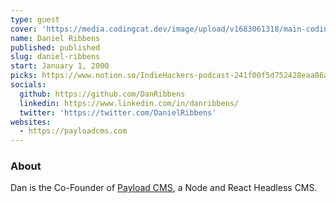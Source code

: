 ```yaml
---
type: guest
cover: 'https://media.codingcat.dev/image/upload/v1683061318/main-codingcatdev-photo/podcast-guest/DanielRibbens'
name: Daniel Ribbens
published: published
slug: daniel-ribbens
start: January 1, 2000
picks: https://www.notion.so/IndieHackers-podcast-241f00f5d752428eaa86a746e0b9318c, https://www.notion.so/For-my-4-year-old-Hilda-on-Netflix-58355b58960a4f1b9b3f4d4915f78bd3
socials:
  github: https://github.com/DanRibbens
  linkedin: https://www.linkedin.com/in/danribbens/
  twitter: 'https://twitter.com/DanielRibbens'
websites:
  - https://payloadcms.com
---
```


### About

Dan is the Co-Founder of [Payload CMS](https://payloadcms.com), a Node and React Headless CMS.
